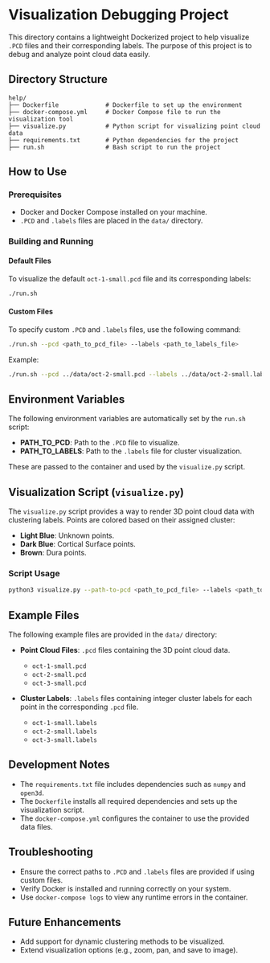 
# Visualization Debugging Project

This directory contains a lightweight Dockerized project to help visualize `.PCD` files and their corresponding labels. The purpose of this project is to debug and analyze point cloud data easily.

## Directory Structure

```
help/
├── Dockerfile             # Dockerfile to set up the environment
├── docker-compose.yml     # Docker Compose file to run the visualization tool
├── visualize.py           # Python script for visualizing point cloud data
├── requirements.txt       # Python dependencies for the project
├── run.sh                 # Bash script to run the project
```

## How to Use

### Prerequisites

- Docker and Docker Compose installed on your machine.
- `.PCD` and `.labels` files are placed in the `data/` directory.

### Building and Running

#### Default Files

To visualize the default `oct-1-small.pcd` file and its corresponding labels:

```bash
./run.sh
```

#### Custom Files

To specify custom `.PCD` and `.labels` files, use the following command:

```bash
./run.sh --pcd <path_to_pcd_file> --labels <path_to_labels_file>
```

Example:

```bash
./run.sh --pcd ../data/oct-2-small.pcd --labels ../data/oct-2-small.labels
```

## Environment Variables

The following environment variables are automatically set by the `run.sh` script:

- **PATH_TO_PCD**: Path to the `.PCD` file to visualize.
- **PATH_TO_LABELS**: Path to the `.labels` file for cluster visualization.

These are passed to the container and used by the `visualize.py` script.

## Visualization Script (`visualize.py`)

The `visualize.py` script provides a way to render 3D point cloud data with clustering labels. Points are colored based on their assigned cluster:

- **Light Blue**: Unknown points.
- **Dark Blue**: Cortical Surface points.
- **Brown**: Dura points.

### Script Usage

```bash
python3 visualize.py --path-to-pcd <path_to_pcd_file> --labels <path_to_labels_file>
```

## Example Files

The following example files are provided in the `data/` directory:

- **Point Cloud Files**: `.pcd` files containing the 3D point cloud data.
  - `oct-1-small.pcd`
  - `oct-2-small.pcd`
  - `oct-3-small.pcd`

- **Cluster Labels**: `.labels` files containing integer cluster labels for each point in the corresponding `.pcd` file.
  - `oct-1-small.labels`
  - `oct-2-small.labels`
  - `oct-3-small.labels`

## Development Notes

- The `requirements.txt` file includes dependencies such as `numpy` and `open3d`.
- The `Dockerfile` installs all required dependencies and sets up the visualization script.
- The `docker-compose.yml` configures the container to use the provided data files.

## Troubleshooting

- Ensure the correct paths to `.PCD` and `.labels` files are provided if using custom files.
- Verify Docker is installed and running correctly on your system.
- Use `docker-compose logs` to view any runtime errors in the container.

## Future Enhancements

- Add support for dynamic clustering methods to be visualized.
- Extend visualization options (e.g., zoom, pan, and save to image).
